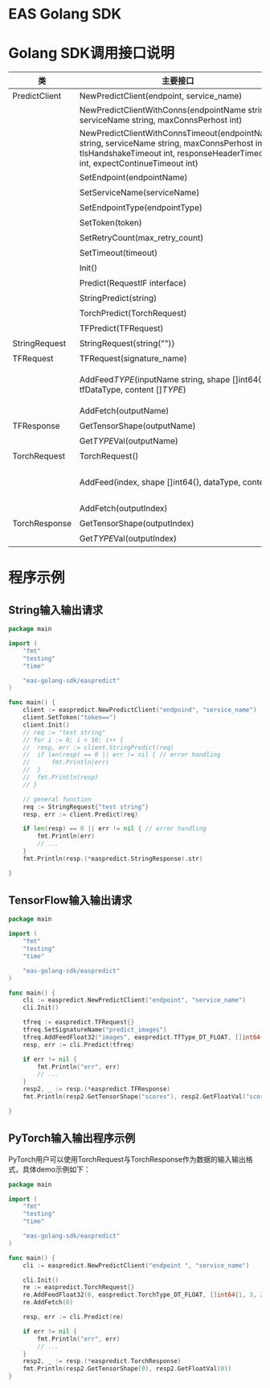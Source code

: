 # EAS Golang SDK

# Golang SDK调用接口说明

|类|主要接口|描述|
|-----|------|------|
|PredictClient|NewPredictClient(endpoint, service_name)|PredictClient类构造器，endpoint是服务端的endpoint地址，对于普通服务设置为默认网关endpoint；service_name为服务名字；两个参数不可缺失。|
||NewPredictClientWithConns(endpointName string, serviceName string, maxConnsPerhost int)|带有连接池配置的构造器，maxConnsPerhost是连接池中对每个host的最大连接数|
||NewPredictClientWithConnsTimeout(endpointName string, serviceName string, maxConnsPerhost int, tlsHandshakeTimeout int, responseHeaderTimeout int, expectContinueTimeout int)|带有连接池和链接超时配置的构造器，maxConnsPerhost是连接池中对每个host的最大连接数，tlsHandshakeTimeout，responseHeaderTimeout，expectContinueTimeout分别为建立链接超时时间、等待回应请求头的时间、回应请求头接受之后继续等待的时间，详细定义见net/http中Transport的对应定义|
||SetEndpoint(endpointName)|设置服务的endpoint，endpoint的说明见上述构造函数|
||SetServiceName(serviceName)|设置请求的服务名字|
||SetEndpointType(endpointType)|设置服务端的网关类型，支持默认网关("DEFAULT"或不设置），"VIPSERVER"，"DIRECT"，默认值为空|
||SetToken(token)|设置服务访问的token|
||SetRetryCount(max_retry_count)|设置请求失败重试次数，默认为5；该参数非常重要，对于服务端进程异常或机器异常或网关长连接断开等情况带来的个别请求失败，均需由客户端来重试解决，请勿将其设置为0|
||SetTimeout(timeout)|设置请求的超时时间，单位为ms，默认为5000|
||Init() |对PredictClient对象进行初始化，在上述设置参数的函数执行完成后，**需要调用Init()函数才会生效**|
||Predict(RequestIF interface)|向在线预测服务提交一个预测请求，request对象是interface(StringRequest, TFRequest,TorchRequest)，返回为Response interface(StringResponse, TFResponse,TorchResponse)|
||StringPredict(string)|向在线预测服务提交一个预测请求，request对象是string，返回也为string|
||TorchPredict(TorchRequest)|向在线预测服务提交一个预测请求，request对象是TorchRequest类，返回为对应的TorchResponse|
||TFPredict(TFRequest)|向在线预测服务提交一个预测请求，request对象是TFRequest类，返回为对应的TFResponse|
|StringRequest|StringRequest{string("")}|TFRequest类构建方法，将string转换为StringRequest以调用Predict方法|
|TFRequest|TFRequest(signature_name)|TFRequest类构建方法，输入为要请求模型的signature_name|
||AddFeed$TYPE$(inputName string, shape []int64{}, tfDataType, content []$TYPE$)|请求Tensorflow的在线预测服务模型时，设置需要输入的Tensor，inputName表示输入Tensor的别名，tfDataType表示输入Tensor的DataType， shape表示输入Tensor的TensorShape，content表示输入Tensor的内容（一维数组展开表示）。DataType支持如下几种类型：easpredict.TfType_DT_FLOAT,easpredict.TfType_DT_DOUBLE,easpredict.TfType_DT_INT8,easpredict.TfType_DT_INT16,easpredict.TfType_DT_INT32,easpredict.TfType_DT_INT64,easpredict.TfType_DT_STRING,easpredict.TfType_DT_BOOL|
||AddFetch(outputName)|请求Tensorflow的在线预测服务模型时，设置需要输出的Tensor的别名，对于savedmodel模型该参数可选，若不设置，则输出所有的outputs，对于frozen model该参数必选|
|TFResponse|GetTensorShape(outputName)|获得别名为ouputname的输出Tensor的TensorShape|
||Get$TYPE$Val(outputName)|获取输出的tensor的数据向量，输出结果以一维数组的形式保存，可配套使用GetTensorShape()获取对应的tensor的shape，将其还原成所需的多维tensor, 其中$TYPE$可选Float, Double, Int, Int64, String, Bool|
|TorchRequest|TorchRequest()|TFRequest类构建方法|
||AddFeed(index, shape []int64{}, dataType, content)|请求PyTorch的在线预测服务模型时，设置需要输入的Tensor，index表示要输入的tensor的下标，dataType表示输入Tensor的DataType， shape表示输入Tensor的TensorShape，content表示输入Tensor的内容（一维数组展开表示）。DataType支持如下几种类型：easpredict.TorchType_DT_FLOAT, easpredict.TorchType_DT_DOUBLE, easpredict.TorchType_DT_INT32, easpredict.TorchType_DT_UINT8, easpredict.TorchType_DT_INT16, easpredict.TorchType_DT_INT8, easpredict.TorchType_DT_INT64, |
||AddFetch(outputIndex)|请求PyTorch的在线预测服务模型时，设置需要输出的Tensor的index，可选，若不设置，则输出所有的outputs|
|TorchResponse|GetTensorShape(outputIndex)|获得下标outputIndex的输出Tensor的TensorShape|
||Get$TYPE$Val(outputIndex)|获取输出的tensor的数据向量，输出结果以一维数组的形式保存，可配套使用GetTensorShape()获取对应的tensor的shape，将其还原成所需的多维tensor, $TYPE$可选Float, Double, Int, Int64|

# 程序示例


## String输入输出请求

```go
package main 

import (
	"fmt"
	"testing"
	"time"

	"eas-golang-sdk/easpredict"
)

func main() {
	client := easpredict.NewPredictClient("endpoind", "service_name")
	client.SetToken("token==")
	client.Init()
	// req := "test string"
	// for i := 0; i < 10; i++ {
	// 	resp, err := client.StringPredict(req)
	// 	if len(resp) == 0 || err != nil { // error handling
	// 		fmt.Println(err)
	// 	}
	// 	fmt.Println(resp)
	// }

	// general function
	req := StringRequest{"test string"}
	resp, err := client.Predict(req)

	if len(resp) == 0 || err != nil { // error handling
		fmt.Println(err)
		// ...
	}
	fmt.Println(resp.(*easpredict.StringResponse).str)

}
```

## TensorFlow输入输出请求

```go
package main 

import (
	"fmt"
	"testing"
	"time"

	"eas-golang-sdk/easpredict"
)

func main() {
	cli := easpredict.NewPredictClient("endpoint", "service_name")
	cli.Init()

	tfreq := easpredict.TFRequest{}
	tfreq.SetSignatureName("predict_images")
	tfreq.AddFeedFloat32("images", easpredict.TfType_DT_FLOAT, []int64{1, 784}, make([]float32, 784))
	resp, err := cli.Predict(tfreq)

	if err != nil {
		fmt.Println("err", err)
		// ...
	}
	resp2, _ := resp.(*easpredict.TFResponse)
	fmt.Println(resp2.GetTensorShape("scores"), resp2.GetFloatVal("scores"))

}
```


## PyTorch输入输出程序示例
PyTorch用户可以使用TorchRequest与TorchResponse作为数据的输入输出格式，具体demo示例如下：

```go
package main 

import (
	"fmt"
	"testing"
	"time"

	"eas-golang-sdk/easpredict"
)

func main() {
	cli := easpredict.NewPredictClient("endpoint ", "service_name")

	cli.Init()
	re := easpredict.TorchRequest{}
	re.AddFeedFloat32(0, easpredict.TorchType_DT_FLOAT, []int64{1, 3, 224, 224}, make([]float32, 150528))
	re.AddFetch(0)

	resp, err := cli.Predict(re)

	if err != nil {
		fmt.Println("err", err)
		// ...
	}
	resp2, _ := resp.(*easpredict.TorchResponse)
	fmt.Println(resp2.GetTensorShape(0), resp2.GetFloatVal(0))
}
```

